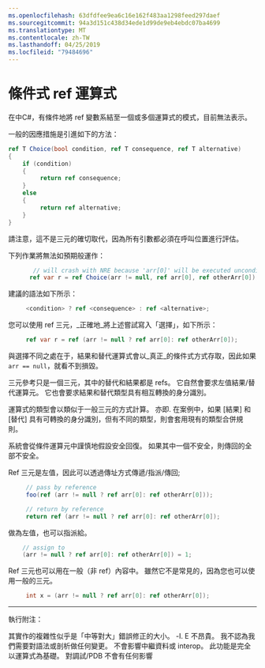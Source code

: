 ```yaml
---
ms.openlocfilehash: 63dfdfee9ea6c16e162f483aa1298feed297daef
ms.sourcegitcommit: 94a3d151c438d34ede1d99de9eb4ebdc07ba4699
ms.translationtype: MT
ms.contentlocale: zh-TW
ms.lasthandoff: 04/25/2019
ms.locfileid: "79484696"
---
```

# <a name="conditional-ref-expressions"></a>條件式 ref 運算式

在中C#，有條件地將 ref 變數系結至一個或多個運算式的模式，目前無法表示。

一般的因應措施是引進如下的方法：

```csharp
ref T Choice(bool condition, ref T consequence, ref T alternative)
{
    if (condition)
    {
         return ref consequence;
    }
    else
    {
         return ref alternative;
    }
}
```

請注意，這不是三元的確切取代，因為所有引數都必須在呼叫位置進行評估。

下列作業將無法如預期般運作：

```csharp
       // will crash with NRE because 'arr[0]' will be executed unconditionally
      ref var r = ref Choice(arr != null, ref arr[0], ref otherArr[0]);
```

建議的語法如下所示：

```csharp
     <condition> ? ref <consequence> : ref <alternative>;
```

您可以使用 ref 三元，_正確地_將上述嘗試寫入「選擇」，如下所示：

```csharp
     ref var r = ref (arr != null ? ref arr[0]: ref otherArr[0]);
```

與選擇不同之處在于，結果和替代運算式會以_真正_的條件式方式存取，因此如果 ```arr == null```，就看不到損毀。

三元參考只是一個三元，其中的替代和結果都是 refs。 它自然會要求左值結果/替代運算元。 它也會要求結果和替代類型具有相互轉換的身分識別。

運算式的類型會以類似于一般三元的方式計算。 亦即. 在案例中，如果 [結果] 和 [替代] 具有可轉換的身分識別，但有不同的類型，則會套用現有的類型合併規則。

系統會從條件運算元中謹慎地假設安全回復。 如果其中一個不安全，則傳回的全部不安全。

Ref 三元是左值，因此可以透過傳址方式傳遞/指派/傳回;

```csharp
     // pass by reference
     foo(ref (arr != null ? ref arr[0]: ref otherArr[0]));

     // return by reference
     return ref (arr != null ? ref arr[0]: ref otherArr[0]);
```

做為左值，也可以指派給。 

```csharp
    // assign to
    (arr != null ? ref arr[0]: ref otherArr[0]) = 1;
```

Ref 三元也可以用在一般（非 ref）內容中。 雖然它不是常見的，因為您也可以使用一般的三元。

```csharp
     int x = (arr != null ? ref arr[0]: ref otherArr[0]);
```


___

執行附注： 

其實作的複雜性似乎是「中等對大」錯誤修正的大小。 -I. E 不昂貴。
我不認為我們需要對語法或剖析做任何變更。
不會影響中繼資料或 interop。 此功能是完全以運算式為基礎。
對調試/PDB 不會有任何影響
